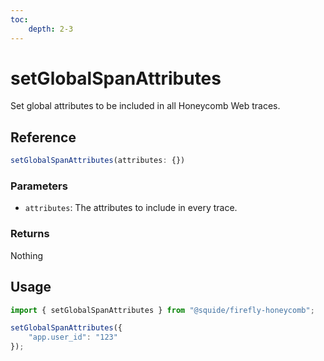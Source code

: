 ```yaml
---
toc:
    depth: 2-3
---
```


# setGlobalSpanAttributes

Set global attributes to be included in all Honeycomb Web traces.

## Reference

```ts
setGlobalSpanAttributes(attributes: {})
```

### Parameters

- `attributes`: The attributes to include in every trace.

### Returns

Nothing

## Usage

```ts
import { setGlobalSpanAttributes } from "@squide/firefly-honeycomb";

setGlobalSpanAttributes({
    "app.user_id": "123"
});
```

